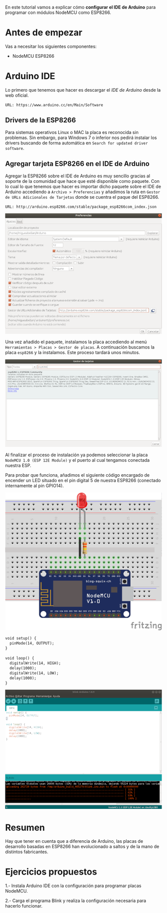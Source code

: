 En este tutorial vamos a explicar cómo **configurar el IDE de Arduino** para programar con módulos NodeMCU como ESP8266.

# Antes de empezar

Vas a necesitar los siguientes componentes:

- NodeMCU ESP8266

# Arduino IDE

Lo primero que tenemos que hacer es descargar el *IDE de Arduino* desde la web oficial.

```
URL: https://www.arduino.cc/en/Main/Software
```

## Drivers de la ESP8266

Para sistemas operativos Linux o MAC la placa es reconocida sin problemas. Sin embargo, para Windows 7 o inferior nos pedirá instalar los drivers buscando de forma automática en `Search for updated driver software`.

## Agregar tarjeta ESP8266 en el IDE de Arduino

Agregar la ESP8266 sobre el IDE de Arduino es muy sencillo gracias al soporte de la comunidad que hace que esté disponible como paquete. Con lo cual lo que tenemos que hacer es importar dicho paquete sobre el IDE de Arduino accediendo a `Archivo > Preferencias` y añadimos la ruta en `Gestor de URLs Adicionales de Tarjetas` donde se cuentra el paque del ESP8266.

```
URL: http://arduino.esp8266.com/stable/package_esp8266com_index.json
```

![](img/preferencias.png)


Una vez añadido el paquete, instalamos la placa accediendo al menú `Herramientas > Placas > Gestor de placas`. A continuación buscamos la placa `esp8266` y la instalamos. Este proceso tardará unos minutos.

![](img/gestor.png)

Al finalizar el proceso de instalación ya podemos seleccionar la placa `NodeMCU 1.0 (ESP 12E Module)` y el puerto al cual tengamos conectada nuestra ESP.

Para probar que funciona, añadimos el siguiente código encargado de encender un LED situado en el pin digital 5 de nuestra ESP8266 (conectado internamente al pin GPIO14).

![](img/fritzing.png)

```arduino
void setup() {
  pinMode(14, OUTPUT);
}

void loop() {
  digitalWrite(14, HIGH);
  delay(1000);
  digitalWrite(14, LOW);
  delay(1000);
}
```

![](img/blink.png)

# Resumen

Hay que tener en cuenta que a diferencia de Arduino, las placas de desarrollo basadas en ESP8266 han evolucionado a saltos y de la mano de distintos fabricantes.

# Ejercicios propuestos

1.- Instala Arduino IDE con la configuración para programar placas NodeMCU.

2.- Carga el programa Blink y realiza la configuración necesaria para hacerlo funcionar.
